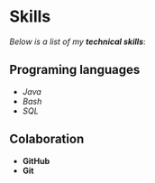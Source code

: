# Skills

_Below is a list of my **technical skills**_:

## Programing languages
- _Java_
- _Bash_
- _SQL_

## Colaboration
- **GitHub**
- **Git**
